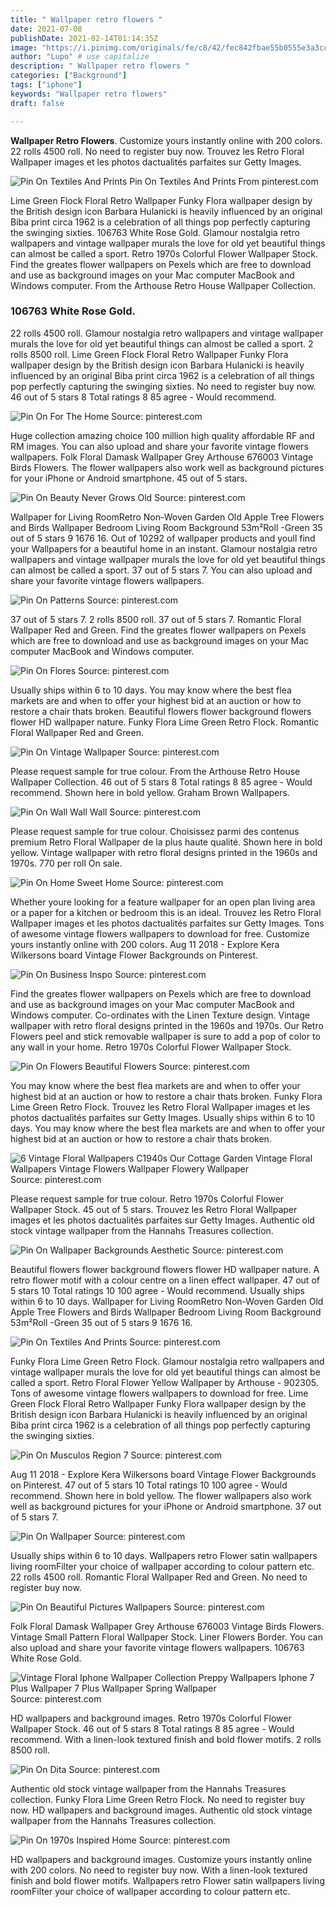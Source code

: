 ```yaml
---
title: " Wallpaper retro flowers "
date: 2021-07-08
publishDate: 2021-02-14T01:14:35Z
image: "https://i.pinimg.com/originals/fe/c8/42/fec842fbae55b0555e3a3cc95c10bfb0.png"
author: "Lupo" # use capitalize
description: " Wallpaper retro flowers "
categories: ["Background"]
tags: ["iphone"]
keywords: "Wallpaper retro flowers"
draft: false

---
```



**Wallpaper Retro Flowers**. Customize yours instantly online with 200 colors. 22 rolls 4500 roll. No need to register buy now. Trouvez les Retro Floral Wallpaper images et les photos dactualités parfaites sur Getty Images.

![Pin On Textiles And Prints](https://i.pinimg.com/originals/05/fa/4b/05fa4bf60642db5ca002b9b91e4f0d5e.jpg "Pin On Textiles And Prints")
Pin On Textiles And Prints From pinterest.com


Lime Green Flock Floral Retro Wallpaper Funky Flora wallpaper design by the British design icon Barbara Hulanicki is heavily influenced by an original Biba print circa 1962 is a celebration of all things pop perfectly capturing the swinging sixties. 106763 White Rose Gold. Glamour nostalgia retro wallpapers and vintage wallpaper murals the love for old yet beautiful things can almost be called a sport. Retro 1970s Colorful Flower Wallpaper Stock. Find the greates flower wallpapers on Pexels which are free to download and use as background images on your Mac computer MacBook and Windows computer. From the Arthouse Retro House Wallpaper Collection.

### 106763 White Rose Gold.

22 rolls 4500 roll. Glamour nostalgia retro wallpapers and vintage wallpaper murals the love for old yet beautiful things can almost be called a sport. 2 rolls 8500 roll. Lime Green Flock Floral Retro Wallpaper Funky Flora wallpaper design by the British design icon Barbara Hulanicki is heavily influenced by an original Biba print circa 1962 is a celebration of all things pop perfectly capturing the swinging sixties. No need to register buy now. 46 out of 5 stars 8 Total ratings 8 85 agree - Would recommend.


![Pin On For The Home](https://i.pinimg.com/736x/ef/a9/b4/efa9b442348e5566841fef917e756aaf.jpg "Pin On For The Home")
Source: pinterest.com

Huge collection amazing choice 100 million high quality affordable RF and RM images. You can also upload and share your favorite vintage flowers wallpapers. Folk Floral Damask Wallpaper Grey Arthouse 676003 Vintage Birds Flowers. The flower wallpapers also work well as background pictures for your iPhone or Android smartphone. 45 out of 5 stars.

![Pin On Beauty Never Grows Old](https://i.pinimg.com/564x/66/31/f2/6631f247d7b458f17e62655332551cbd.jpg "Pin On Beauty Never Grows Old")
Source: pinterest.com

Wallpaper for Living RoomRetro Non-Woven Garden Old Apple Tree Flowers and Birds Wallpaper Bedroom Living Room Background 53m²Roll -Green 35 out of 5 stars 9 1676 16. Out of 10292 of wallpaper products and youll find your Wallpapers for a beautiful home in an instant. Glamour nostalgia retro wallpapers and vintage wallpaper murals the love for old yet beautiful things can almost be called a sport. 37 out of 5 stars 7. You can also upload and share your favorite vintage flowers wallpapers.

![Pin On Patterns](https://i.pinimg.com/originals/ed/49/08/ed49083880b550f997e8ce61629b90cc.png "Pin On Patterns")
Source: pinterest.com

37 out of 5 stars 7. 2 rolls 8500 roll. 37 out of 5 stars 7. Romantic Floral Wallpaper Red and Green. Find the greates flower wallpapers on Pexels which are free to download and use as background images on your Mac computer MacBook and Windows computer.

![Pin On Flores](https://i.pinimg.com/originals/95/d5/fd/95d5fdb0af8cc1737fa0dcb04ff7c66f.jpg "Pin On Flores")
Source: pinterest.com

Usually ships within 6 to 10 days. You may know where the best flea markets are and when to offer your highest bid at an auction or how to restore a chair thats broken. Beautiful flowers flower background flowers flower HD wallpaper nature. Funky Flora Lime Green Retro Flock. Romantic Floral Wallpaper Red and Green.

![Pin On Vintage Wallpaper](https://i.pinimg.com/474x/c6/5a/ad/c65aad615f51a150b08ee33154276c86.jpg "Pin On Vintage Wallpaper")
Source: pinterest.com

Please request sample for true colour. From the Arthouse Retro House Wallpaper Collection. 46 out of 5 stars 8 Total ratings 8 85 agree - Would recommend. Shown here in bold yellow. Graham Brown Wallpapers.

![Pin On Wall Wall Wall](https://i.pinimg.com/originals/43/d8/b7/43d8b7a6eb0bf6555d2d96b72167f149.jpg "Pin On Wall Wall Wall")
Source: pinterest.com

Please request sample for true colour. Choisissez parmi des contenus premium Retro Floral Wallpaper de la plus haute qualité. Shown here in bold yellow. Vintage wallpaper with retro floral designs printed in the 1960s and 1970s. 770 per roll On sale.

![Pin On Home Sweet Home](https://i.pinimg.com/originals/75/56/c0/7556c0cf1484630fc92c3968f2bc7380.jpg "Pin On Home Sweet Home")
Source: pinterest.com

Whether youre looking for a feature wallpaper for an open plan living area or a paper for a kitchen or bedroom this is an ideal. Trouvez les Retro Floral Wallpaper images et les photos dactualités parfaites sur Getty Images. Tons of awesome vintage flowers wallpapers to download for free. Customize yours instantly online with 200 colors. Aug 11 2018 - Explore Kera Wilkersons board Vintage Flower Backgrounds on Pinterest.

![Pin On Business Inspo](https://i.pinimg.com/originals/33/f9/72/33f972123190b515288d4c1161073b9b.jpg "Pin On Business Inspo")
Source: pinterest.com

Find the greates flower wallpapers on Pexels which are free to download and use as background images on your Mac computer MacBook and Windows computer. Co-ordinates with the Linen Texture design. Vintage wallpaper with retro floral designs printed in the 1960s and 1970s. Our Retro Flowers peel and stick removable wallpaper is sure to add a pop of color to any wall in your home. Retro 1970s Colorful Flower Wallpaper Stock.

![Pin On Flowers Beautiful Flowers](https://i.pinimg.com/474x/67/c8/e8/67c8e864adeb09f386f425afb8abcdd8.jpg "Pin On Flowers Beautiful Flowers")
Source: pinterest.com

You may know where the best flea markets are and when to offer your highest bid at an auction or how to restore a chair thats broken. Funky Flora Lime Green Retro Flock. Trouvez les Retro Floral Wallpaper images et les photos dactualités parfaites sur Getty Images. Usually ships within 6 to 10 days. You may know where the best flea markets are and when to offer your highest bid at an auction or how to restore a chair thats broken.

![6 Vintage Floral Wallpapers C1940s Our Cottage Garden Vintage Floral Wallpapers Vintage Flowers Wallpaper Flowery Wallpaper](https://i.pinimg.com/originals/75/79/be/7579be548affc015d44009ce7ce3ec4c.jpg "6 Vintage Floral Wallpapers C1940s Our Cottage Garden Vintage Floral Wallpapers Vintage Flowers Wallpaper Flowery Wallpaper")
Source: pinterest.com

Please request sample for true colour. Retro 1970s Colorful Flower Wallpaper Stock. 45 out of 5 stars. Trouvez les Retro Floral Wallpaper images et les photos dactualités parfaites sur Getty Images. Authentic old stock vintage wallpaper from the Hannahs Treasures collection.

![Pin On Wallpaper Backgrounds Aesthetic](https://i.pinimg.com/736x/84/19/14/84191490feb5bcba98a1f9fa003b6341.jpg "Pin On Wallpaper Backgrounds Aesthetic")
Source: pinterest.com

Beautiful flowers flower background flowers flower HD wallpaper nature. A retro flower motif with a colour centre on a linen effect wallpaper. 47 out of 5 stars 10 Total ratings 10 100 agree - Would recommend. Usually ships within 6 to 10 days. Wallpaper for Living RoomRetro Non-Woven Garden Old Apple Tree Flowers and Birds Wallpaper Bedroom Living Room Background 53m²Roll -Green 35 out of 5 stars 9 1676 16.

![Pin On Textiles And Prints](https://i.pinimg.com/originals/05/fa/4b/05fa4bf60642db5ca002b9b91e4f0d5e.jpg "Pin On Textiles And Prints")
Source: pinterest.com

Funky Flora Lime Green Retro Flock. Glamour nostalgia retro wallpapers and vintage wallpaper murals the love for old yet beautiful things can almost be called a sport. Retro Floral Flower Yellow Wallpaper by Arthouse - 902305. Tons of awesome vintage flowers wallpapers to download for free. Lime Green Flock Floral Retro Wallpaper Funky Flora wallpaper design by the British design icon Barbara Hulanicki is heavily influenced by an original Biba print circa 1962 is a celebration of all things pop perfectly capturing the swinging sixties.

![Pin On Musculos Region 7](https://i.pinimg.com/474x/a7/98/52/a798525ad27051ffe4af9d6b0d1226ad.jpg "Pin On Musculos Region 7")
Source: pinterest.com

Aug 11 2018 - Explore Kera Wilkersons board Vintage Flower Backgrounds on Pinterest. 47 out of 5 stars 10 Total ratings 10 100 agree - Would recommend. Shown here in bold yellow. The flower wallpapers also work well as background pictures for your iPhone or Android smartphone. 37 out of 5 stars 7.

![Pin On Wallpaper](https://i.pinimg.com/originals/81/6f/ab/816fabbbb6349002ff22eea9dc3f2260.jpg "Pin On Wallpaper")
Source: pinterest.com

Usually ships within 6 to 10 days. Wallpapers retro Flower satin wallpapers living roomFilter your choice of wallpaper according to colour pattern etc. 22 rolls 4500 roll. Romantic Floral Wallpaper Red and Green. No need to register buy now.

![Pin On Beautiful Pictures Wallpapers](https://i.pinimg.com/originals/88/f0/e9/88f0e9498c90228e1ace386d4bb12469.jpg "Pin On Beautiful Pictures Wallpapers")
Source: pinterest.com

Folk Floral Damask Wallpaper Grey Arthouse 676003 Vintage Birds Flowers. Vintage Small Pattern Floral Wallpaper Stock. Liner Flowers Border. You can also upload and share your favorite vintage flowers wallpapers. 106763 White Rose Gold.

![Vintage Floral Iphone Wallpaper Collection Preppy Wallpapers Iphone 7 Plus Wallpaper 7 Plus Wallpaper Spring Wallpaper](https://i.pinimg.com/originals/f5/50/b8/f550b80aac599cc8bf8fd7cffd46b5cc.jpg "Vintage Floral Iphone Wallpaper Collection Preppy Wallpapers Iphone 7 Plus Wallpaper 7 Plus Wallpaper Spring Wallpaper")
Source: pinterest.com

HD wallpapers and background images. Retro 1970s Colorful Flower Wallpaper Stock. 46 out of 5 stars 8 Total ratings 8 85 agree - Would recommend. With a linen-look textured finish and bold flower motifs. 2 rolls 8500 roll.

![Pin On Dita](https://i.pinimg.com/originals/ab/84/81/ab8481704ff15fbe3469bc834d5d0293.jpg "Pin On Dita")
Source: pinterest.com

Authentic old stock vintage wallpaper from the Hannahs Treasures collection. Funky Flora Lime Green Retro Flock. No need to register buy now. HD wallpapers and background images. Authentic old stock vintage wallpaper from the Hannahs Treasures collection.

![Pin On 1970s Inspired Home](https://i.pinimg.com/originals/fe/c8/42/fec842fbae55b0555e3a3cc95c10bfb0.png "Pin On 1970s Inspired Home")
Source: pinterest.com

HD wallpapers and background images. Customize yours instantly online with 200 colors. No need to register buy now. With a linen-look textured finish and bold flower motifs. Wallpapers retro Flower satin wallpapers living roomFilter your choice of wallpaper according to colour pattern etc.

